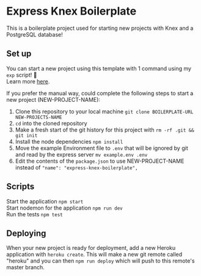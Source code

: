 # Express Knex Boilerplate
This is a boilerplate project used for starting new projects with Knex and a PostgreSQL database!

## Set up
You can start a new project using this template with 1 command using my `exp` script! 🤩<br>
Learn more [here](https://github.com/malcolmkiano/exp).

If you prefer the manual way, could complete the following steps to start a new project (NEW-PROJECT-NAME):

1. Clone this repository to your local machine `git clone BOILERPLATE-URL NEW-PROJECTS-NAME`
2. `cd` into the cloned repository
3. Make a fresh start of the git history for this project with `rm -rf .git && git init`
4. Install the node dependencies `npm install`
5. Move the example Environment file to `.env` that will be ignored by git and read by the express server `mv example.env .env`
6. Edit the contents of the `package.json` to use NEW-PROJECT-NAME instead of `"name": "express-knex-boilerplate",`

## Scripts
Start the application `npm start`<br>
Start nodemon for the application `npm run dev`<br>
Run the tests `npm test`

## Deploying
When your new project is ready for deployment, add a new Heroku application with `heroku create`. This will make a new git remote called "heroku" and you can then `npm run deploy` which will push to this remote's master branch.
